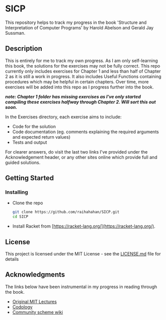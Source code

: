 # SICP

This repository helps to track my progress in the book 'Structure and Interpretation of Computer Programs' by Harold Abelson and Gerald Jay Sussman.

## Description

This is entirely for me to track my own progress. As I am only self-learning this book, the solutions for the exercises may not be fully correct. This repo currently only includes exercises for Chapter 1 and less than half of Chapter 2 as it is still a work in progress. It also includes Useful Functions containing procedures which may be helpful in certain chapters. Over time, more exercises will be added into this repo as I progress further into the book. 

_**note: Chapter 1 folder has missing exercises as I've only started compiling these exercises halfway through Chapter 2. Will sort this out soon.**_

In the Exercises directory, each exercise aims to include:
* Code for the solution
* Code documentation (eg. comments explaining the required arguments and expected return values)
* Tests and output

For clearer answers, do visit the last two links I've provided under the Acknowledgement header, or any other sites online which provide full and guided solutions.

## Getting Started

### Installing

* Clone the repo
   ```sh
   git clone https://github.com/raihahahan/SICP.git
   cd SICP
   
 * Install Racket from [https://racket-lang.org/](https://racket-lang.org/).


## License

This project is licensed under the MIT License - see the [LICENSE.md](https://github.com/raihahahan/SICP/blob/master/LICENSE.md) file for details

## Acknowledgments

The links below have been instrumental in my progress in reading through the book.

* [Original MIT Lectures](https://ocw.mit.edu/courses/electrical-engineering-and-computer-science/6-001-structure-and-interpretation-of-computer-programs-spring-2005/video-lectures/)
* [Codology](https://codology.net/)
* [Community scheme wiki](http://community.schemewiki.org/?SICP-Solutions)
